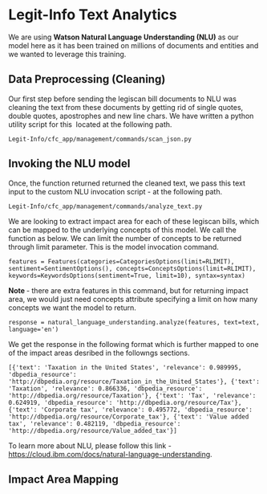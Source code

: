 # Legit-Info Text Analytics

We are using <b>Watson Natural Language Understanding (NLU)</b> as our model here as it has been trained on millions of documents and entities and we wanted to leverage this training. 


## Data Preprocessing (Cleaning)


Our first step before sending the legiscan bill documents to NLU was cleaning the text from these documents by getting rid of single quotes, double quotes, apostrophes and new line chars. We have written a python utility script for this  located at the following path. 

```
Legit-Info/cfc_app/management/commands/scan_json.py
```

## Invoking the NLU model

Once, the function returned returned the cleaned text, we pass this text input to the custom NLU invocation script - at the following path. 
```
Legit-Info/cfc_app/management/commands/analyze_text.py
```

We are looking to extract impact area for each of these legiscan bills, which can be mapped to the underlying concepts of this model. We call the function as below. We can limit the number of concepts to be returned through limit parameter. This is the model invocation command.

```
features = Features(categories=CategoriesOptions(limit=RLIMIT), sentiment=SentimentOptions(), concepts=ConceptsOptions(limit=RLIMIT), keywords=KeywordsOptions(sentiment=True, limit=10), syntax=syntax)
```

<b> Note </b> - there are extra features in this command, but for returning impact area, we would just need concepts attribute specifying a limit on how many concepts we want the model to return.

```
response = natural_language_understanding.analyze(features, text=text, language='en')
```
We get the response in the following format which is further mapped to one of the impact areas desribed in the followngs sections.

```
[{'text': 'Taxation in the United States', 'relevance': 0.989995, 'dbpedia_resource': 'http://dbpedia.org/resource/Taxation_in_the_United_States'}, {'text': 'Taxation', 'relevance': 0.866336, 'dbpedia_resource': 'http://dbpedia.org/resource/Taxation'}, {'text': 'Tax', 'relevance': 0.624919, 'dbpedia_resource': 'http://dbpedia.org/resource/Tax'}, {'text': 'Corporate tax', 'relevance': 0.495772, 'dbpedia_resource': 'http://dbpedia.org/resource/Corporate_tax'}, {'text': 'Value added tax', 'relevance': 0.482119, 'dbpedia_resource': 'http://dbpedia.org/resource/Value_added_tax'}]
```
To learn more about NLU, please follow this link - https://cloud.ibm.com/docs/natural-language-understanding.

## Impact Area Mapping

